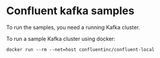 # Confluent kafka samples

To run the samples, you need a running Kafka cluster.

To run a sample Kafka cluster using docker:

```
docker run --rm --net=host confluentinc/confluent-local
```